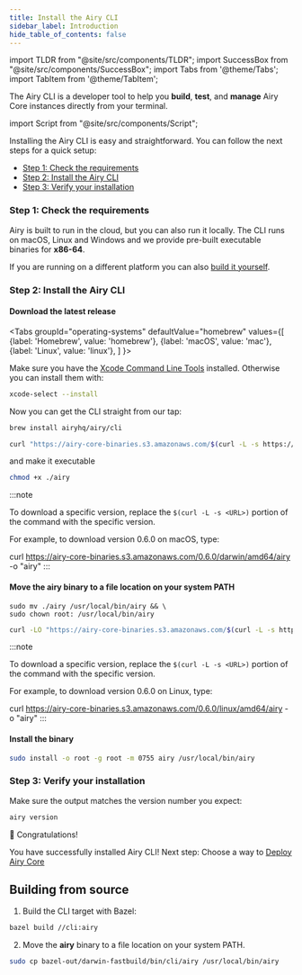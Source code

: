 ```yaml
---
title: Install the Airy CLI
sidebar_label: Introduction
hide_table_of_contents: false
---
```


import TLDR from "@site/src/components/TLDR";
import SuccessBox from "@site/src/components/SuccessBox";
import Tabs from '@theme/Tabs';
import TabItem from '@theme/TabItem';

<TLDR>

The Airy CLI is a developer tool to help you **build**, **test**, and **manage**
Airy Core instances directly from your terminal.

</TLDR>

import Script from "@site/src/components/Script";

<Script data-cols="120" data-rows="32" id="asciicast-403849" src="https://asciinema.org/a/403849.js"></Script>

Installing the Airy CLI is easy and straightforward. You can follow the next
steps for a quick setup:

- [Step 1: Check the requirements](introduction.md#step-1-check-the-requirements)
- [Step 2: Install the Airy CLI](introduction.md#step-2-install-the-airy-cli)
- [Step 3: Verify your installation](introduction.md#step-3-verify-your-installation)

### Step 1: Check the requirements

Airy is built to run in the cloud, but you can also run it locally. The CLI runs
on macOS, Linux and Windows and we provide pre-built executable binaries for
**x86-64**.

If you are running on a different platform you can also [build it
yourself](introduction.md#building-from-source).

### Step 2: Install the Airy CLI

#### Download the latest release

<Tabs
groupId="operating-systems"
defaultValue="homebrew"
values={[
{label: 'Homebrew', value: 'homebrew'},
{label: 'macOS', value: 'mac'},
{label: 'Linux', value: 'linux'},
]
}>

<TabItem value="homebrew">

Make sure you have the [Xcode Command Line
Tools](https://developer.apple.com/library/archive/technotes/tn2339/_index.html#//apple_ref/doc/uid/DTS40014588-CH1-WHAT_IS_THE_COMMAND_LINE_TOOLS_PACKAGE_)
installed. Otherwise you can install them with:

```bash
xcode-select --install
```

Now you can get the CLI straight from our tap:

```bash
brew install airyhq/airy/cli
```

</TabItem>

<TabItem value="mac">

```bash
curl "https://airy-core-binaries.s3.amazonaws.com/$(curl -L -s https://airy-core-binaries.s3.amazonaws.com/stable.txt)/darwin/amd64/airy" -o "airy"
```

and make it executable

```bash
chmod +x ./airy
```

:::note

To download a specific version, replace the `$(curl -L -s <URL>)` portion of the
command with the specific version.

For example, to download version 0.6.0 on macOS, type:

curl https://airy-core-binaries.s3.amazonaws.com/0.6.0/darwin/amd64/airy -o "airy"
:::

#### Move the **airy** binary to a file location on your system PATH

```
sudo mv ./airy /usr/local/bin/airy && \
sudo chown root: /usr/local/bin/airy
```

</TabItem>

<TabItem value="linux">

```bash
curl -LO "https://airy-core-binaries.s3.amazonaws.com/$(curl -L -s https://airy-core-binaries.s3.amazonaws.com/stable.txt)/linux/amd64/airy" -o "airy"
```

:::note

To download a specific version, replace the `$(curl -L -s <URL>)` portion of the
command with the specific version.

For example, to download version 0.6.0 on Linux, type:

curl https://airy-core-binaries.s3.amazonaws.com/0.6.0/linux/amd64/airy -o "airy"
:::

#### Install the binary

```bash
sudo install -o root -g root -m 0755 airy /usr/local/bin/airy
```

</TabItem>
</Tabs>

### Step 3: Verify your installation

Make sure the output matches the version number you expect:

```bash
airy version
```

<SuccessBox>

:tada: Congratulations!

You have successfully installed Airy CLI! Next step: Choose a way to [Deploy
Airy Core](/getting-started/installation/introduction.md)

</SuccessBox>

## Building from source

1. Build the CLI target with Bazel:

```bash
bazel build //cli:airy
```

2. Move the **airy** binary to a file location on your system PATH.

```bash
sudo cp bazel-out/darwin-fastbuild/bin/cli/airy /usr/local/bin/airy
```
